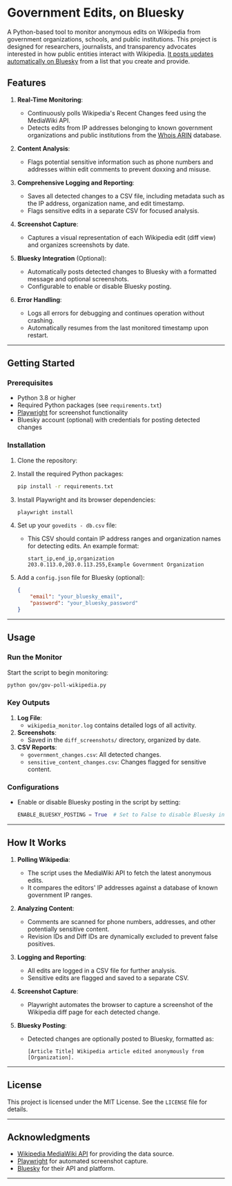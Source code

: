 # Government Edits, on Bluesky

A Python-based tool to monitor anonymous edits on Wikipedia from government organizations, schools, and public institutions. This project is designed for researchers, journalists, and transparency advocates interested in how public entities interact with Wikipedia. [It posts updates automatically on Bluesky](https://bsky.app/profile/govedits.bsky.social) from a list that you create and provide.

## Features

1. **Real-Time Monitoring**:
   - Continuously polls Wikipedia's Recent Changes feed using the MediaWiki API.
   - Detects edits from IP addresses belonging to known government organizations and public institutions from the [Whois ARIN](https://whois.arin.net) database.

2. **Content Analysis**:
   - Flags potential sensitive information such as phone numbers and addresses within edit comments to prevent doxxing and misuse.

3. **Comprehensive Logging and Reporting**:
   - Saves all detected changes to a CSV file, including metadata such as the IP address, organization name, and edit timestamp.
   - Flags sensitive edits in a separate CSV for focused analysis.

4. **Screenshot Capture**:
   - Captures a visual representation of each Wikipedia edit (diff view) and organizes screenshots by date.

5. **Bluesky Integration** (Optional):
   - Automatically posts detected changes to Bluesky with a formatted message and optional screenshots.
   - Configurable to enable or disable Bluesky posting.

6. **Error Handling**:
   - Logs all errors for debugging and continues operation without crashing.
   - Automatically resumes from the last monitored timestamp upon restart.

---

## Getting Started

### Prerequisites

- Python 3.8 or higher
- Required Python packages (see `requirements.txt`)
- [Playwright](https://playwright.dev/python/docs/intro) for screenshot functionality
- Bluesky account (optional) with credentials for posting detected changes

### Installation

1. Clone the repository:

2. Install the required Python packages:
   ```bash
   pip install -r requirements.txt
   ```

3. Install Playwright and its browser dependencies:
   ```bash
   playwright install
   ```

4. Set up your `govedits - db.csv` file:
   - This CSV should contain IP address ranges and organization names for detecting edits. An example format:
     ```
     start_ip,end_ip,organization
     203.0.113.0,203.0.113.255,Example Government Organization
     ```

5. Add a `config.json` file for Bluesky (optional):
   ```json
   {
       "email": "your_bluesky_email",
       "password": "your_bluesky_password"
   }
   ```

---

## Usage

### Run the Monitor
Start the script to begin monitoring:

```bash
python gov/gov-poll-wikipedia.py
```

### Key Outputs
1. **Log File**: 
   - `wikipedia_monitor.log` contains detailed logs of all activity.
2. **Screenshots**:
   - Saved in the `diff_screenshots/` directory, organized by date.
3. **CSV Reports**:
   - `government_changes.csv`: All detected changes.
   - `sensitive_content_changes.csv`: Changes flagged for sensitive content.

### Configurations
- Enable or disable Bluesky posting in the script by setting:
  ```python
  ENABLE_BLUESKY_POSTING = True  # Set to False to disable Bluesky integration
  ```

---

## How It Works

1. **Polling Wikipedia**:
   - The script uses the MediaWiki API to fetch the latest anonymous edits.
   - It compares the editors' IP addresses against a database of known government IP ranges.

2. **Analyzing Content**:
   - Comments are scanned for phone numbers, addresses, and other potentially sensitive content.
   - Revision IDs and Diff IDs are dynamically excluded to prevent false positives.

3. **Logging and Reporting**:
   - All edits are logged in a CSV file for further analysis.
   - Sensitive edits are flagged and saved to a separate CSV.

4. **Screenshot Capture**:
   - Playwright automates the browser to capture a screenshot of the Wikipedia diff page for each detected change.

5. **Bluesky Posting**:
   - Detected changes are optionally posted to Bluesky, formatted as:
     ```
     [Article Title] Wikipedia article edited anonymously from [Organization].
     ```

---

## License

This project is licensed under the MIT License. See the `LICENSE` file for details.

---

## Acknowledgments

- [Wikipedia MediaWiki API](https://www.mediawiki.org/wiki/API:Main_page) for providing the data source.
- [Playwright](https://playwright.dev/) for automated screenshot capture.
- [Bluesky](https://bsky.app/) for their API and platform.

---